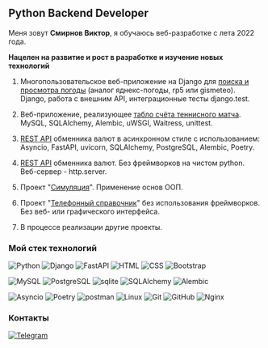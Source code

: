## Python Backend Developer

Меня зовут **Смирнов Виктор**, я обучаюсь веб-разработке с лета 2022 года.

**Нацелен на развитие и рост в разработке и изучение новых технологий**

1. Многопользовательское веб-приложение на Django для [поиска и просмотра погоды](https://github.com/Victor-Smirnoff/weather) (аналог яднекс-погоды, rp5 или gismeteo). Django, работа с внешним API, интеграционные тесты django.test.

2. Веб-приложение, реализующее [табло счёта теннисного матча](https://github.com/Victor-Smirnoff/TennisScoreboard). MySQL, SQLAlchemy, Alembic, uWSGI, Waitress, unittest.

3. [REST API](https://github.com/Victor-Smirnoff/currency_exchange_FastAPI.git) обменника валют в асинхронном стиле с использованием: Asyncio, FastAPI, uvicorn, SQLAlchemy, PostgreSQL, Alembic, Poetry.
   
4. [REST API](https://github.com/Victor-Smirnoff/currency_exchange) обменника валют. Без фреймворков на чистом python. Веб-сервер - http.server.

5. Проект "[Симуляция](https://github.com/Victor-Smirnoff/simulation)". Применение основ ООП.

6. Проект "[Телефонный справочник](https://github.com/Victor-Smirnoff/phone_directory_repository)" без использования фреймворков. Без веб- или графического интерфейса.

7. В процессе реализации другие проекты.

### Мой стек технологий

![Python](https://img.shields.io/badge/Python-333?style=for-the-badge&logo=python&logoColor=yellow)
![Django](https://img.shields.io/badge/Django-333?style=for-the-badge&logo=django&logoColor=green)
![FastAPI](https://img.shields.io/badge/FastAPI-333?style=for-the-badge&logo=FastAPI&logoColor=#009688)
![HTML](https://img.shields.io/badge/-HTML-333?style=for-the-badge&logo=html5)
![CSS](https://img.shields.io/badge/-CSS-333?style=for-the-badge&logo=css3&logoColor=blue)
![Bootstrap](https://img.shields.io/badge/-Bootstrap-333?style=for-the-badge&logo=Bootstrap)

![MySQL](https://img.shields.io/badge/mysql-333?style=for-the-badge&logo=mysql)
![PostgreSQL](https://img.shields.io/badge/PostgreSQL-333?style=for-the-badge&logo=PostgreSQL)
![sqlite](https://img.shields.io/badge/sqlite-333?style=for-the-badge&logo=sqlite)
![SQLAlchemy](https://img.shields.io/badge/SQLAlchemy-333?style=for-the-badge&logo=SQLAlchemy)
![Alembic](https://img.shields.io/badge/Alembic-333?style=for-the-badge&logo=Alembic)

![Asyncio](https://img.shields.io/badge/Asyncio-333?style=for-the-badge&logo=Asyncio)
![Poetry](https://img.shields.io/badge/Poetry-333?style=for-the-badge&logo=Poetry)
![postman](https://img.shields.io/badge/postman-333?style=for-the-badge&logo=postman)
![Linux](https://img.shields.io/badge/linux-333?style=for-the-badge&logo=linux)
![Git](https://img.shields.io/badge/git-333?style=for-the-badge&logo=git)
![GitHub](https://img.shields.io/badge/GitHub-333?style=for-the-badge&logo=GitHub)
![Nginx](https://img.shields.io/badge/Nginx-333?style=for-the-badge&logo=Nginx&logoColor=green)

### Контакты

[![Telegram](https://img.shields.io/badge/-Telegram-333?style=for-the-badge&logo=telegram&logoColor=27A0D9)](https://t.me/csatom/)
